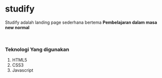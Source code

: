 # studify
<p>Studify adalah landing page sederhana bertema <b>Pembelajaran dalam masa new normal</b></p>
<br>

<h3>Teknologi Yang digunakan</h3>
<ol type="1">
    <li>HTML5</li>
    <li>CSS3</li>
    <li>Javascript</li>
</ol>